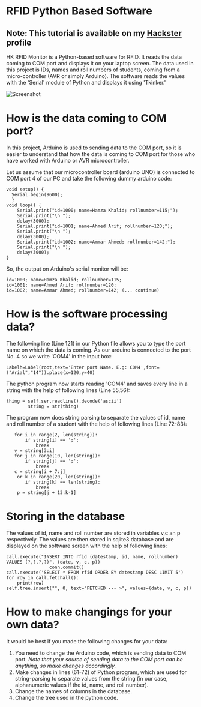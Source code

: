 # RFID Python Based Software

## Note: This tutorial is available on my [Hackster](https://www.hackster.io/hamzakhalidonline/python-software-for-arduino-rfid-415a91) profile 

HK RFID Monitor is a Python-based software for RFID. It reads the data coming to COM port and displays it on your laptop screen. The data used in this project is IDs, names and roll numbers of students, coming from a micro-controller (AVR or simply Arduino). The software reads the values with the 'Serial' module of Python and displays it using 'Tkinker.'

![Screenshot](https://hackster.imgix.net/uploads/attachments/499136/whatsapp-image-2017-12-23-at-2-31-38-am-e1514208856685_rGfbGjmtZ3.jpeg?auto=compress%2Cformat&w=900&h=675&fit=min)

# How is the data coming to COM port?
In this project, Arduino is used to sending data to the COM port, so it is easier to understand that how the data is coming to COM port for those who have worked with Arduino or AVR microcontroller.

Let us assume that our microcontroller board (arduino UNO) is connected to COM port 4 of our PC and take the following dummy arduino code:

    void setup() {
      Serial.begin(9600);
      }
    void loop() {
        Serial.print("id=1000; name=Hamza Khalid; rollnumber=115;");
        Serial.print("\n ");
        delay(3000);
        Serial.print("id=1001; name=Ahmed Arif; rollnumber=120;");
        Serial.print("\n ");
        delay(3000);
        Serial.print("id=1002; name=Ammar Ahmed; rollnumber=142;");
        Serial.print("\n ");
        delay(3000);
    }

So, the output on Arduino's serial monitor will be:

    id=1000; name=Hamza Khalid; rollnumber=115;
    id=1001; name=Ahmed Arif; rollnumber=120;
    id=1002; name=Ammar Ahmed; rollnumber=142; (... continue)

# How is the software processing data?
The following line (Line 121) in our Python file allows you to type the port name on which the data is coming. As our arduino is connected to the port No. 4 so we write 'COM4' in the input box:

    Labelh=Label(root,text='Enter port Name. E.g: COM4',font=("Arial","14")).place(x=120,y=40)

The python program now starts reading 'COM4' and saves every line in a string with the help of following lines (Line 55,56):

    thing = self.ser.readline().decode('ascii')
            string = str(thing)
        
The program now does string parsing to separate the values of id, name and roll number of a student with the help of following lines (Line 72-83):

       for i in range(2, len(string)):
           if string[i] == ';':
               break
       v = string[3:i]
       for j in range(10, len(string)):
           if string[j] == ';':
               break
       c = string[i + 7:j]
        or k in range(20, len(string)):
           if string[k] == len(string):
               break
        p = string[j + 13:k-1]
        
# Storing in the database
The values of id, name and roll number are stored in variables v,c an p respectively. The values are then stored in sqlite3 database and are displayed on the software screen with the help of following lines:

    call.execute("INSERT INTO rfid (datestamp, id, name, rollnumber) VALUES (?,?,?,?)", (date, v, c, p))
                    conn.commit()
    call.execute('SELECT * FROM rfid ORDER BY datestamp DESC LIMIT 5')
    for row in call.fetchall():
        print(row)
    self.tree.insert("", 0, text="FETCHED --- >", values=(date, v, c, p))

# How to make changings for your own data?
It would be best if you made the following changes for your data:
1. You need to change the Arduino code, which is sending data to COM port. *Note that your source of sending data to the COM port can be anything, so make changes accordingly.*
2. Make changes in lines (61-72) of Python program, which are used for string-parsing to separate values from the string (in our case, alphanumeric values if the id, name, and roll number).
3. Change the names of columns in the database.
4. Change the tree used in the python code.

